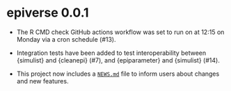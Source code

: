 # epiverse 0.0.1

* The R CMD check GitHub actions workflow was set to run on at 12:15 on Monday via a cron schedule (#13).

* Integration tests have been added to test interoperability between {simulist} and {cleanepi} (#7), and {epiparameter} and {simulist} (#14).

* This project now includes a
   [`NEWS.md`](https://r-pkgs.org/other-markdown.html#sec-news) file to inform
   users about changes and new features.
